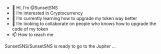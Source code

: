- 👋 Hi, I’m @SunsetSNS
- 👀 I’m interested in Cryptocurrency
- 🌱 I’m currently learning how to upgrade my token way better
- 💞️ I’m looking to collaborate on people who knows how to upgrade the code of my token
- 📫 How to reach me 


SunsetSNS/SunsetSNS is ready to go to the Jupiter ...
